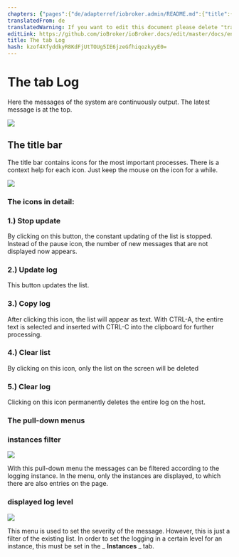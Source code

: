 ```yaml
---
chapters: {"pages":{"de/adapterref/iobroker.admin/README.md":{"title":{"de":"no title"},"content":"de/adapterref/iobroker.admin/README.md"},"de/adapterref/iobroker.admin/admin/tab-adapters.md":{"title":{"de":"Der Reiter Adapter"},"content":"de/adapterref/iobroker.admin/admin/tab-adapters.md"},"de/adapterref/iobroker.admin/admin/tab-instances.md":{"title":{"de":"Der Reiter Instanzen"},"content":"de/adapterref/iobroker.admin/admin/tab-instances.md"},"de/adapterref/iobroker.admin/admin/tab-objects.md":{"title":{"de":"Der Reiter Objekte"},"content":"de/adapterref/iobroker.admin/admin/tab-objects.md"},"de/adapterref/iobroker.admin/admin/tab-states.md":{"title":{"de":"Der Reiter Zustände"},"content":"de/adapterref/iobroker.admin/admin/tab-states.md"},"de/adapterref/iobroker.admin/admin/tab-groups.md":{"title":{"de":"Der Reiter Gruppen"},"content":"de/adapterref/iobroker.admin/admin/tab-groups.md"},"de/adapterref/iobroker.admin/admin/tab-users.md":{"title":{"de":"Der Reiter Benutzer"},"content":"de/adapterref/iobroker.admin/admin/tab-users.md"},"de/adapterref/iobroker.admin/admin/tab-events.md":{"title":{"de":"Der Reiter Ereignisse"},"content":"de/adapterref/iobroker.admin/admin/tab-events.md"},"de/adapterref/iobroker.admin/admin/tab-hosts.md":{"title":{"de":"Der Reiter Hosts"},"content":"de/adapterref/iobroker.admin/admin/tab-hosts.md"},"de/adapterref/iobroker.admin/admin/tab-enums.md":{"title":{"de":"Der Reiter Aufzählungen"},"content":"de/adapterref/iobroker.admin/admin/tab-enums.md"},"de/adapterref/iobroker.admin/admin/tab-log.md":{"title":{"de":"Der Reiter Log"},"content":"de/adapterref/iobroker.admin/admin/tab-log.md"},"de/adapterref/iobroker.admin/admin/tab-system.md":{"title":{"de":"Die Systemeinstellungen"},"content":"de/adapterref/iobroker.admin/admin/tab-system.md"}}}
translatedFrom: de
translatedWarning: If you want to edit this document please delete "translatedFrom" field, elsewise this document will be translated automatically again
editLink: https://github.com/ioBroker/ioBroker.docs/edit/master/docs/en/adapterref/iobroker.admin/admin/tab-log.md
title: The tab Log
hash: kzof4XfyddkyR8KdFjUtTOUg5IE6jzeGfhiqozkyyE0=
---
```

# The tab Log
Here the messages of the system are continuously output.
The latest message is at the top.

![](../../../../de/adapterref/iobroker.admin/admin/img/tab-log_01.jpg)

## The title bar
The title bar contains icons for the most important processes.
There is a context help for each icon. Just keep the mouse on the icon for a while.

![](../../../../de/adapterref/iobroker.admin/admin/img/tab-log_icons.jpg)

### **The icons in detail:**
### **1.) Stop update**
By clicking on this button, the constant updating of the list is stopped.
Instead of the pause icon, the number of new messages that are not displayed now appears.

### **2.) Update log**
This button updates the list.

### **3.) Copy log**
After clicking this icon, the list will appear as text. With CTRL-A, the entire text is selected and inserted with CTRL-C into the clipboard for further processing.

### **4.) Clear list**
By clicking on this icon, only the list on the screen will be deleted

### **5.) Clear log**
Clicking on this icon permanently deletes the entire log on the host.

### The pull-down menus
### **instances filter**
![](../../../../de/adapterref/iobroker.admin/admin/img/tab-log_instances.jpg)

With this pull-down menu the messages can be filtered according to the logging instance.
In the menu, only the instances are displayed, to which there are also entries on the page.

### **displayed log level**
![](../../../../de/adapterref/iobroker.admin/admin/img/tab-log_loglevel.jpg)

This menu is used to set the severity of the message.
However, this is just a filter of the existing list. In order to set the logging in a certain level for an instance, this must be set in the _ **Instances** _ tab.